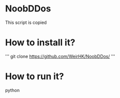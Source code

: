 # NoobDDos
This script is copied

# How to install it?
'''
git clone https://github.com/WeirHK/NoobDDos/
'''

# How to run it?
python
